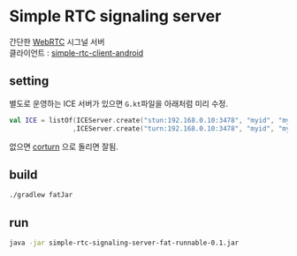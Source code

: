# Simple RTC signaling server
간단한 [WebRTC](https://webrtc.org/) 시그널 서버  
클라이언트 : [simple-rtc-client-android](https://github.com/cchcc/simple-rtc-client-android)

## setting
별도로 운영하는 ICE 서버가 있으면 `G.kt`파일을 아래처럼 미리 수정.  
```kotlin
val ICE = listOf(ICEServer.create("stun:192.168.0.10:3478", "myid", "mypw")
                ,ICEServer.create("turn:192.168.0.10:3478", "myid", "mypw"))
```  
없으면 [corturn](https://github.com/coturn/coturn) 으로 돌리면 잘됨.  

## build
```sh
./gradlew fatJar
```  

## run
```sh
java -jar simple-rtc-signaling-server-fat-runnable-0.1.jar
```
